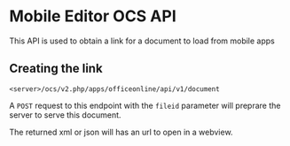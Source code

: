 # Mobile Editor OCS API

This API is used to obtain a link for a document to load from mobile apps

## Creating the link

```
<server>/ocs/v2.php/apps/officeonline/api/v1/document
```

A `POST` request to this endpoint with the `fileid` parameter will
preprare the server to serve this document.

The returned xml or json will has an url to open in a webview.
